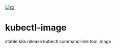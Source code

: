 [![CI](https://github.com/fansyang/kubectl-image/actions/workflows/main.yml/badge.svg)](https://github.com/fansyang/kubectl-image/actions/workflows/main.yml)
# kubectl-image
stable k8s release kubectl command-line tool image
